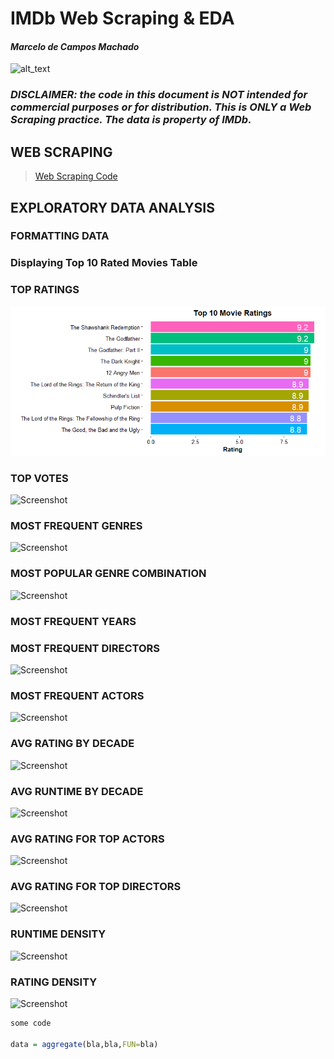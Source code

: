 # IMDb Web Scraping & EDA
#### _*Marcelo de Campos Machado*_

![alt_text](https://static.amazon.jobs/teams/53/images/IMDb_Header_Page.jpg?1501027252)

### _DISCLAIMER: the code in this document is NOT intended for commercial purposes or for distribution. This is ONLY a Web Scraping practice. The data is property of IMDb._

## WEB SCRAPING

> [Web Scraping Code](https://github.com/marcelocmachado/IMDb/blob/main/scrapingCode.md) 


## EXPLORATORY DATA ANALYSIS

### FORMATTING DATA

### Displaying Top 10 Rated Movies Table

### TOP RATINGS
![Screenshot](/plots/plot_topRatings.png)

### TOP VOTES
![Screenshot](plot_topVotes.png)

### MOST FREQUENT GENRES
![Screenshot](plot_topGenres.png)

### MOST POPULAR GENRE COMBINATION
![Screenshot](plot_topCombos.png)

### MOST FREQUENT YEARS


### MOST FREQUENT DIRECTORS
![Screenshot](plot_topDirectors.png)

### MOST FREQUENT ACTORS
![Screenshot](plot_topActors.png)

### AVG RATING BY DECADE
![Screenshot](plot_avgRatDecade.png)

### AVG RUNTIME BY DECADE
![Screenshot](plor_avgRunDecade.png)

### AVG RATING FOR TOP ACTORS
![Screenshot](plot_avgRatActors.png)

### AVG RATING FOR TOP DIRECTORS
![Screenshot](plot_avgRatDirect.png)

### RUNTIME DENSITY
![Screenshot](plot_FreqRunTime.png)

### RATING DENSITY
![Screenshot](plot_FreqRatings.png)

```r
some code

data = aggregate(bla,bla,FUN=bla)
```
